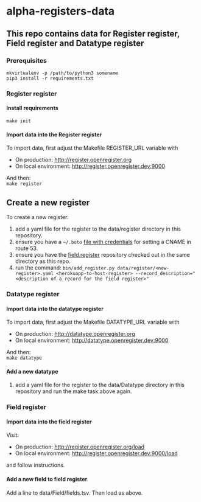 # alpha-registers-data

## This repo contains data for Register register, Field register and Datatype register

### Prerequisites

```
mkvirtualenv -p /path/to/python3 somename
pip3 install -r requirements.txt
```

### Register register

####  Install requirements

`make init`


#### Import data into the Register register

To import data, first adjust the Makefile REGISTER_URL variable with
* On production: http://register.openregister.org
* On local environment: http://register.openregister.dev:9000

And then:<br>
`make register`

## Create a new register

To create a new register:

1. add a yaml file for the register to the data/register directory in
   this repository.
2. ensure you have a `~/.boto` [file with credentials](http://boto.readthedocs.org/en/latest/boto_config_tut.html) for setting a CNAME in route 53.
3. ensure you have the [field.register][] repository checked out in
   the same directory as this repo.
4. run the command: `bin/add_register.py data/register/<new-register>.yaml <herokuapp-to-host-register> --record_description="<description of a record for the field register>"`

[field.register]: https://github.com/openregister/field.register


### Datatype register

#### Import data into the datatype register

To import data, first adjust the Makefile DATATYPE_URL variable with
* On production: http://datatype.openregister.org
* On local environment: http://datatype.openregister.dev:9000

And then:<br>
`make datatype`

#### Add a new datatype

1. add a yaml file for the register to the data/Datatype directory in
   this repository and run the make task above again.


### Field register

#### Import data into the field register

Visit:

* On production: http://register.openregister.org/load
* On local environment: http://register.openregister.dev:9000/load

and follow instructions.

#### Add a new field to field register

Add a line to data/Field/fields.tsv. Then load as above.


